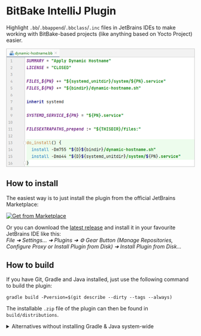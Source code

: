 # BitBake IntelliJ Plugin

Highlight `.bb`/`.bbappend`/`.bbclass`/`.inc` files in JetBrains IDEs to make working with BitBake-based projects (like
anything based on Yocto Project) easier.

![](.screenshot.png)

## How to install

The easiest way is to just install the plugin from the official JetBrains Marketplace:

[![Get from Marketplace](https://user-images.githubusercontent.com/5559994/177139564-fa340c42-93a7-4d07-ab1d-ee26ef62b947.png)](https://plugins.jetbrains.com/plugin/19471-bitbake)

Or you can download the [latest release](../../releases/) and install it in your favourite JetBrains IDE like this:  
*File ➜ Settings... ➜ Plugins ➜ ⚙️ Gear Button (Manage Repositories, Configure Proxy or Install Plugin from Disk) ➜
Install Plugin from Disk...*

## How to build
If you have Git, Gradle and Java installed, just use the following command to build the plugin:

```shell
gradle build -Pversion=$(git describe --dirty --tags --always)
```

The installable `.zip` file of the plugin can then be found in `build/distributions`.

<details>
<summary>Alternatives without installing Gradle & Java system-wide</summary>

If you don't want to install Gradle & Java locally, you can use e. g. Docker or Podman:
```shell
$ docker run --rm -it -u "$(id -u)" \
    -v "$(pwd)":/home/gradle/project -w /home/gradle/project \
    docker.io/library/gradle:7.4-jdk11 bash
$ gradle build -Pversion=$(git describe --dirty --tags --always)
```

You can also use Conda to install Gradle & Java in a separate environment:
```shell
$ conda create -n jetbrains-plugin-development -c conda-forge gradle=7.4.* openjdk=11.*.*
$ conda activate jetbrains-plugin-development
$ gradle build -Pversion=$(git describe --dirty --tags --always)
```

</details>
